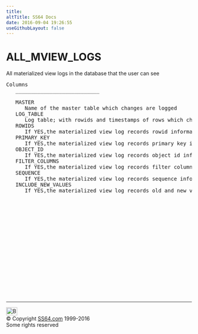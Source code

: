 ```yaml
---
title:
altTitle: SS64 Docs
date: 2016-09-04 19:26:55
useGithubLayout: false
---
```

<!-- #BeginLibraryItem "/Library/head_orad.lbi" --><!-- #EndLibraryItem --><h1>ALL_MVIEW_LOGS </h1><p> All materialized view logs in the database that the user can see </p> 
 
<pre>Columns
   ___________________________
 
   MASTER
      Name of the master table which changes are logged
   LOG_TABLE
      Log table; with rowids and timestamps of rows which changed in the master ALL_MVIEW_LOGS
   ROWIDS
      If YES,the materialized view log records rowid information
   PRIMARY_KEY
      If YES,the materialized view log records primary key information
   OBJECT_ID
      If YES,the materialized view log records object id information
   FILTER_COLUMNS
      If YES,the materialized view log records filter column information
   SEQUENCE
      If YES,the materialized view log records sequence information
   INCLUDE_NEW_VALUES
      If YES,the materialized view log records old and new values (else only old values)

</pre><!-- #BeginLibraryItem "/Library/foot_orad.lbi" --><p><script async="" src="//pagead2.googlesyndication.com/pagead/js/adsbygoogle.js"></script>
<!-- oracle-footer -->
<ins class="adsbygoogle" style="display:inline-block;width:300px;height:250px" data-ad-client="ca-pub-6140977852749469" data-ad-slot="4275490898"></ins>
<script>
(adsbygoogle = window.adsbygoogle || []).push({});
</script></p>
<hr>
<div id="bl" class="footer"><a href="#"><img src="../images/top.png" width="30" height="22" alt="Back to the Top"></a></div>
<div id="br" class="footer, tagline">© Copyright <a href="http://ss64.com/">SS64.com</a> 1999-2016<br>
Some rights reserved</div>
<!-- #EndLibraryItem -->

